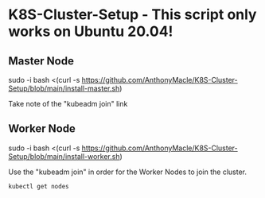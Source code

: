 # K8S-Cluster-Setup - This script only works on Ubuntu 20.04!

## Master Node

sudo -i bash <(curl -s https://github.com/AnthonyMacle/K8S-Cluster-Setup/blob/main/install-master.sh)

Take note of the "kubeadm join" link

## Worker Node

sudo -i bash <(curl -s https://github.com/AnthonyMacle/K8S-Cluster-Setup/blob/main/install-worker.sh)


Use the "kubeadm join" in order for the Worker Nodes to join the cluster.

```
kubectl get nodes
```


